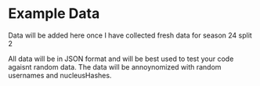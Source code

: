# Example Data
Data will be added here once I have collected fresh data for season 24 split 2

All data will be in JSON format and will be best used to test your code agaisnt random data.
The data will be annoynomized with random usernames and nucleusHashes.